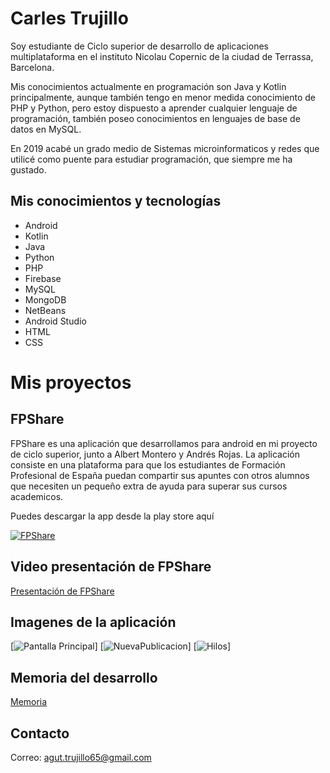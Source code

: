 # Carles Trujillo

<!--**CarlesTrujillo/CarlesTrujillo** is a ✨ _special_ ✨ repository because its `README.md` (this file) appears on your GitHub profile.-->

Soy estudiante de Ciclo superior de desarrollo de aplicaciones multiplataforma en el instituto Nicolau Copernic de la ciudad de Terrassa, Barcelona.

Mis conocimientos actualmente en programación son Java y Kotlin principalmente, aunque también tengo en menor medida conocimiento de PHP y Python, pero estoy dispuesto a aprender cualquier lenguaje de programación, también poseo conocimientos en lenguajes de base de datos en MySQL.

En 2019 acabé un grado medio de Sistemas microinformaticos y redes que utilicé como puente para estudiar programación, que siempre me ha gustado.

## Mis conocimientos y tecnologías

- Android
- Kotlin
- Java
- Python
- PHP
- Firebase
- MySQL
- MongoDB
- NetBeans
- Android Studio
- HTML
- CSS

# Mis proyectos

## FPShare

FPShare es una aplicación que desarrollamos para android en mi proyecto de ciclo superior, junto a Albert Montero y Andrés Rojas.
La aplicación consiste en una plataforma para que los estudiantes de Formación Profesional de España puedan compartir sus apuntes con otros alumnos que necesiten un pequeño extra de ayuda para superar sus cursos academicos.

Puedes descargar la app desde la play store aquí

[![FPShare](https://cdn-icons-png.flaticon.com/512/300/300218.png)](https://play.google.com/store/apps/details?id=cat.copernic.fpshare&hl=es)

## Video presentación de FPShare

[Presentación de FPShare](https://drive.google.com/file/d/1F-JFgSfb4tzAZ-wGytvj7uJnb_c85MbH/view?usp=sharing)

## Imagenes de la aplicación

[![Pantalla Principal](https://github.com/CarlesTrujillo/CarlesTrujillo/blob/main/PantallaPrincipal.jpeg)]
[![NuevaPublicacion](https://github.com/CarlesTrujillo/CarlesTrujillo/blob/main/NuevaPublicacion.jpeg)]
[![Hilos](https://github.com/CarlesTrujillo/CarlesTrujillo/blob/main/Hilos.jpeg)]

## Memoria del desarrollo

[Memoria](https://docs.google.com/document/d/1HiETTI83DPGl4VQqTMPh0wTtt5l6Rl9B/edit?usp=sharing&ouid=105444018456001402824&rtpof=true&sd=true)

## Contacto

Correo: agut.trujillo65@gmail.com
